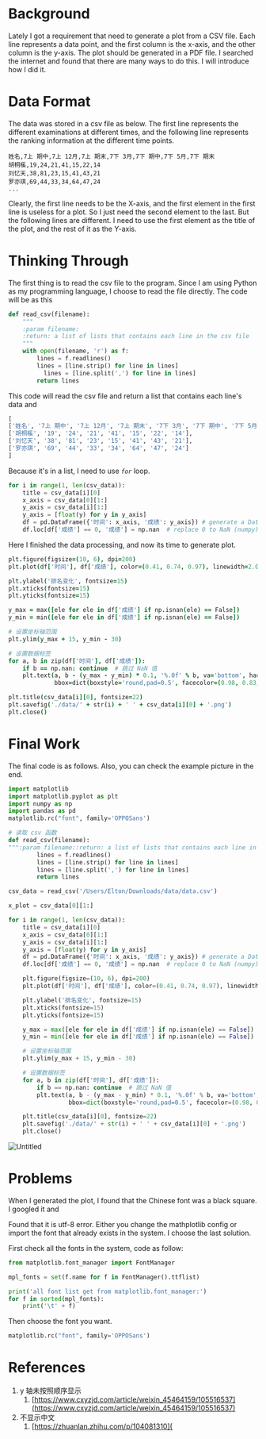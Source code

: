 # Background

Lately I got a requirement that need to generate a plot from a CSV file. Each line represents a data point, and the first column is the x-axis, and the other column is the y-axis. The plot should be generated in a PDF file. I searched the internet and found that there are many ways to do this. I will introduce how I did it.

# Data Format

The data was stored in a csv file as below. The first line represents the different examinations at different times, and the following line represents the ranking information at the different time points.

```
姓名,7上 期中,7上 12月,7上 期末,7下 3月,7下 期中,7下 5月,7下 期末
胡桐榽,19,24,21,41,15,22,14
刘忆天,38,81,23,15,41,43,21
罗亦琪,69,44,33,34,64,47,24
...

```

Clearly, the first line needs to be the X-axis, and the first element in the first line is useless for a plot. So I just need the second element to the last. But the following lines are different. I need to use the first element as the title of the plot, and the rest of it as the Y-axis.

# Thinking Through

The first thing is to read the csv file to the program. Since I am using Python as my programming language, I choose to read the file directly. The code will be as this

```python
def read_csv(filename):
	"""
	:param filename:
	:return: a list of lists that contains each line in the csv file    
	"""
	with open(filename, 'r') as f:
	    lines = f.readlines()
	    lines = [line.strip() for line in lines]
		  lines = [line.split(',') for line in lines]
	    return lines
```

This code will read the csv file and return a list that contains each line's data and

```python
[
['姓名', '7上 期中', '7上 12月', '7上 期末', '7下 3月', '7下 期中', '7下 5月', '7下 期末'],
['胡桐榽', '19', '24', '21', '41', '15', '22', '14'],
['刘忆天', '38', '81', '23', '15', '41', '43', '21'],
['罗亦琪', '69', '44', '33', '34', '64', '47', '24']
]

```

Because it's in a list, I need to use *`for`* loop.

```python
for i in range(1, len(csv_data)):
    title = csv_data[i][0]
    x_axis = csv_data[0][1:]
    y_axis = csv_data[i][1:]
    y_axis = [float(y) for y in y_axis]
    df = pd.DataFrame({'时间': x_axis, '成绩': y_axis}) # generate a DataFrame
    df.loc[df['成绩'] == 0, '成绩'] = np.nan  # replace 0 to NaN (numpy)

```

Here I finished the data processing, and now its time to generate plot.

```coffeescript
plt.figure(figsize=(10, 6), dpi=200)
plt.plot(df['时间'], df['成绩'], color=(0.41, 0.74, 0.97), linewidth=2.0, linestyle='--', marker='o', markerfacecolor=(0.49, 0.89, 0.60), markersize=8)

plt.ylabel('排名变化', fontsize=15)
plt.xticks(fontsize=15)
plt.yticks(fontsize=15)

y_max = max([ele for ele in df['成绩'] if np.isnan(ele) == False])
y_min = min([ele for ele in df['成绩'] if np.isnan(ele) == False])

# 设置坐标轴范围
plt.ylim(y_max + 15, y_min - 30)

# 设置数据标签
for a, b in zip(df['时间'], df['成绩']):
    if b == np.nan: continue  # 跳过 NaN 值
    plt.text(a, b - (y_max - y_min) * 0.1, '%.0f' % b, va='bottom', ha='center', fontsize=10,
             bbox=dict(boxstyle='round,pad=0.5', facecolor=(0.98, 0.83, 0.52), edgecolor='k', lw=1, alpha=0.5))

plt.title(csv_data[i][0], fontsize=22)
plt.savefig('./data/' + str(i) + ' ' + csv_data[i][0] + '.png')
plt.close()

```

# Final Work

The final code is as follows. Also, you can check the example picture in the end.

```python
import matplotlib
import matplotlib.pyplot as plt
import numpy as np
import pandas as pd
matplotlib.rc("font", family='OPPOSans')

# 读取 csv 函数
def read_csv(filename):
""":param filename::return: a list of lists that contains each line in the csv file    """with open(filename, 'r') as f:
        lines = f.readlines()
        lines = [line.strip() for line in lines]
        lines = [line.split(',') for line in lines]
        return lines

csv_data = read_csv('/Users/Elton/Downloads/data/data.csv')

x_plot = csv_data[0][1:]

for i in range(1, len(csv_data)):
    title = csv_data[i][0]
    x_axis = csv_data[0][1:]
    y_axis = csv_data[i][1:]
    y_axis = [float(y) for y in y_axis]
    df = pd.DataFrame({'时间': x_axis, '成绩': y_axis}) # generate a DataFrame
    df.loc[df['成绩'] == 0, '成绩'] = np.nan  # replace 0 to NaN (numpy)

    plt.figure(figsize=(10, 6), dpi=200)
    plt.plot(df['时间'], df['成绩'], color=(0.41, 0.74, 0.97), linewidth=2.0, linestyle='--', marker='o', markerfacecolor=(0.49, 0.89, 0.60), markersize=8)

    plt.ylabel('排名变化', fontsize=15)
    plt.xticks(fontsize=15)
    plt.yticks(fontsize=15)

    y_max = max([ele for ele in df['成绩'] if np.isnan(ele) == False])
    y_min = min([ele for ele in df['成绩'] if np.isnan(ele) == False])

    # 设置坐标轴范围
    plt.ylim(y_max + 15, y_min - 30)

    # 设置数据标签
    for a, b in zip(df['时间'], df['成绩']):
        if b == np.nan: continue  # 跳过 NaN 值
        plt.text(a, b - (y_max - y_min) * 0.1, '%.0f' % b, va='bottom', ha='center', fontsize=10,
                 bbox=dict(boxstyle='round,pad=0.5', facecolor=(0.98, 0.83, 0.52), edgecolor='k', lw=1, alpha=0.5))

    plt.title(csv_data[i][0], fontsize=22)
    plt.savefig('./data/' + str(i) + ' ' + csv_data[i][0] + '.png')
    plt.close()

```

![Untitled](Mathplotlib%20Hands%20on%207d0a43fbd33d4933a8dd60183c608855/Untitled.png)

# Problems

When I generated the plot, I found that the Chinese font was a black square. I googled it and

Found that it is utf-8 error. Either you change the mathplotlib config or import the font that already exists in the system. I choose the last solution.

First check all the fonts in the system, code as follow:

```python
from matplotlib.font_manager import FontManager

mpl_fonts = set(f.name for f in FontManager().ttflist)

print('all font list get from matplotlib.font_manager:')
for f in sorted(mpl_fonts):
    print('\t' + f)

```

Then choose the font you want.

```python
matplotlib.rc("font", family='OPPOSans')
```

# References

1. y 轴未按照顺序显示
   1. [https://www.cxyzjd.com/article/weixin_45464159/105516537](https://www.cxyzjd.com/article/weixin_45464159/105516537)
2. 不显示中文
   1. [https://zhuanlan.zhihu.com/p/104081310](
